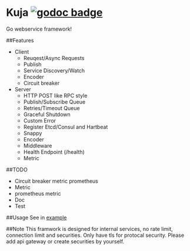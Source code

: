 Kuja [![godoc badge](http://godoc.org/github.com/plimble/kuja?status.png)](http://godoc.org/github.com/plimble/kuja)
========

Go webservice framework!

##Features
- Client
    - Reuqest/Async Requests
    - Publish
    - Service Discovery/Watch
    - Encoder
    - Circuit breaker
- Server
    - HTTP POST like RPC style
    - Publish/Subscribe Queue
    - Retries/Timeout Queue
    - Graceful Shutdown
    - Custom Error
    - Register Etcd/Consul and Hartbeat
    - Snappy
    - Encoder
    - Middleware
    - Health Endpoint (/health)
    - Metric

##TODO
- Circuit breaker metric prometheus
- Metric
- prometheus metric
- Doc
- Test

##Usage
See in [example](https://github.com/plimble/kuja/tree/master/example)

##Note
This framwork is designed for internal services, no rate limit, connection limit and securities.
Only have tls for protocal security. Please add api gateway or create securities by yourself.


